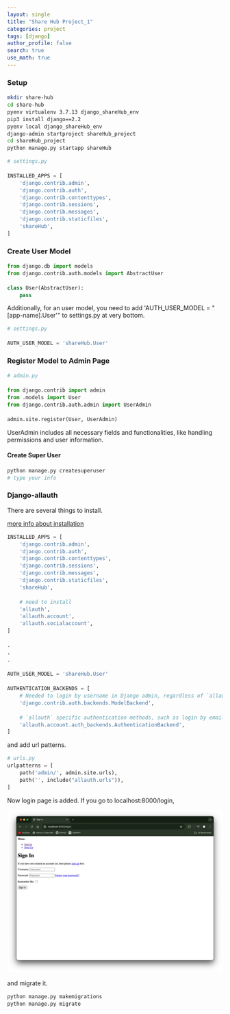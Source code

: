 ```yaml
---
layout: single
title: "Share Hub Project_1"
categories: project
tags: [django]
author_profile: false
search: true
use_math: true
---
```


### Setup

```zsh
mkdir share-hub
cd share-hub
pyenv virtualenv 3.7.13 django_shareHub_env
pip3 install django==2.2
pyenv local django_shareHub_env
django-admin startproject shareHub_project
cd shareHub_project
python manage.py startapp shareHub
```

```python
# settings.py

INSTALLED_APPS = [
    'django.contrib.admin',
    'django.contrib.auth',
    'django.contrib.contenttypes',
    'django.contrib.sessions',
    'django.contrib.messages',
    'django.contrib.staticfiles',
    'shareHub',
]
```

### Create User Model

```python
from django.db import models
from django.contrib.auth.models import AbstractUser

class User(AbstractUser):
    pass
```

Additionally, for an user model, you need to add 'AUTH_USER_MODEL = "[app-name].User'" to settings.py at very bottom.

```python
# settings.py

AUTH_USER_MODEL = 'shareHub.User'
```

### Register Model to Admin Page

```python
# admin.py

from django.contrib import admin
from .models import User
from django.contrib.auth.admin import UserAdmin

admin.site.register(User, UserAdmin)
```

UserAdmin includes all necessary fields and functionalities, like handling permissions and user information.

#### Create Super User
```zsh
python manage.py createsuperuser
# type your info
```

### Django-allauth

There are several things to install.

[more info about installation](https://docs.allauth.org/en/latest/installation/quickstart.html)

```python
INSTALLED_APPS = [
    'django.contrib.admin',
    'django.contrib.auth',
    'django.contrib.contenttypes',
    'django.contrib.sessions',
    'django.contrib.messages',
    'django.contrib.staticfiles',
    'shareHub',

    # need to install
    'allauth',
    'allauth.account',
    'allauth.socialaccount',
]

.
.
.

AUTH_USER_MODEL = 'shareHub.User'

AUTHENTICATION_BACKENDS = [
    # Needed to login by username in Django admin, regardless of `allauth`
    'django.contrib.auth.backends.ModelBackend',

    # `allauth` specific authentication methods, such as login by email
    'allauth.account.auth_backends.AuthenticationBackend',
]
```

and add url patterns.

```python
# urls.py
urlpatterns = [
    path('admin/', admin.site.urls),
    path('', include("allauth.urls")),
]
```
Now login page is added. If you go to localhost:8000/login,

![des1](/assets/images/2024-07-05-shareHub1/des1.png)

and migrate it.

```zsh
python manage.py makemigrations
python manage.py migrate
```